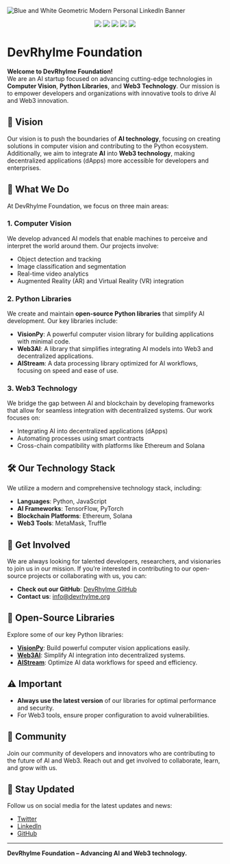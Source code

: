 ![Blue and White Geometric Modern Personal LinkedIn Banner](https://github.com/user-attachments/assets/a4828178-7fc4-4b0d-8b56-83e52eb408c4)

<p align="center"> 
  <a href="https://mail.google.com/mail/u/0/?tab=rm&ogbl#inbox?compose=CllgCJTNqGCwxWWsdRcdPfdsTsQdLlSLrjkkbxGKmBjfKBjWtSBRtlSztGlCNktJncZxhStxCJB"><img src="https://img.shields.io/badge/Gmail-D14836?style=for-the-badge&logo=gmail&logoColor=white" /></a>
  <a href="#"><img src="https://img.shields.io/badge/LinkedIn-0077B5?style=for-the-badge&logo=linkedin&logoColor=white" /></a>
  <a href="#"><img src="https://img.shields.io/badge/Instagram-E4405F?style=for-the-badge&logo=instagram&logoColor=white" /></a>
  <a href="#"><img src="https://img.shields.io/badge/Discord-5865F2?style=for-the-badge&logo=discord&logoColor=white" /></a>
  <a href="#"><img src="https://img.shields.io/badge/X-000000?style=for-the-badge&logo=x&logoColor=white" /></a>
</p>

# DevRhylme Foundation

**Welcome to DevRhylme Foundation!**  
We are an AI startup focused on advancing cutting-edge technologies in **Computer Vision**, **Python Libraries**, and **Web3 Technology**. Our mission is to empower developers and organizations with innovative tools to drive AI and Web3 innovation.

## 🌟 Vision
Our vision is to push the boundaries of **AI technology**, focusing on creating solutions in computer vision and contributing to the Python ecosystem. Additionally, we aim to integrate **AI** into **Web3 technology**, making decentralized applications (dApps) more accessible for developers and enterprises.

## 💼 What We Do
At DevRhylme Foundation, we focus on three main areas:

### 1. Computer Vision
We develop advanced AI models that enable machines to perceive and interpret the world around them. Our projects involve:
- Object detection and tracking
- Image classification and segmentation
- Real-time video analytics
- Augmented Reality (AR) and Virtual Reality (VR) integration

### 2. Python Libraries
We create and maintain **open-source Python libraries** that simplify AI development. Our key libraries include:
- **VisionPy**: A powerful computer vision library for building applications with minimal code.
- **Web3AI**: A library that simplifies integrating AI models into Web3 and decentralized applications.
- **AIStream**: A data processing library optimized for AI workflows, focusing on speed and ease of use.

### 3. Web3 Technology
We bridge the gap between AI and blockchain by developing frameworks that allow for seamless integration with decentralized systems. Our work focuses on:
- Integrating AI into decentralized applications (dApps)
- Automating processes using smart contracts
- Cross-chain compatibility with platforms like Ethereum and Solana

## 🛠️ Our Technology Stack
We utilize a modern and comprehensive technology stack, including:
- **Languages**: Python, JavaScript
- **AI Frameworks**: TensorFlow, PyTorch
- **Blockchain Platforms**: Ethereum, Solana
- **Web3 Tools**: MetaMask, Truffle

## 🔗 Get Involved
We are always looking for talented developers, researchers, and visionaries to join us in our mission. If you’re interested in contributing to our open-source projects or collaborating with us, you can:

- **Check out our GitHub**: [DevRhylme GitHub](https://github.com/DevRhylme)
- **Contact us**: info@devrhylme.org

## 🚀 Open-Source Libraries
Explore some of our key Python libraries:

- **[VisionPy](#)**: Build powerful computer vision applications easily.
- **[Web3AI](#)**: Simplify AI integration into decentralized systems.
- **[AIStream](#)**: Optimize AI data workflows for speed and efficiency.

## ⚠️ Important
- **Always use the latest version** of our libraries for optimal performance and security.
- For Web3 tools, ensure proper configuration to avoid vulnerabilities.

## 💬 Community
Join our community of developers and innovators who are contributing to the future of AI and Web3. Reach out and get involved to collaborate, learn, and grow with us.

## 📢 Stay Updated
Follow us on social media for the latest updates and news:
- [Twitter](https://twitter.com/devrhylme)
- [LinkedIn](https://www.linkedin.com/company/devrhylme)
- [GitHub](https://github.com/DevRhylme)

---

**DevRhylme Foundation – Advancing AI and Web3 technology.**
